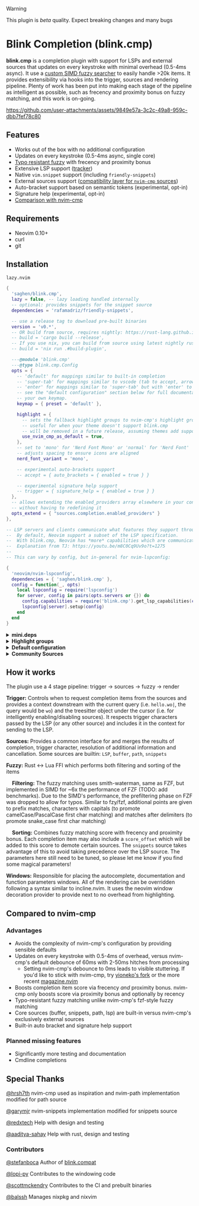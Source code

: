 > [!WARNING]
> This plugin is _beta_ quality. Expect breaking changes and many bugs

# Blink Completion (blink.cmp)

**blink.cmp** is a completion plugin with support for LSPs and external sources that updates on every keystroke with minimal overhead (0.5-4ms async). It use a [custom SIMD fuzzy searcher](https://github.com/saghen/frizbee) to easily handle >20k items. It provides extensibility via hooks into the trigger, sources and rendering pipeline. Plenty of work has been put into making each stage of the pipeline as intelligent as possible, such as frecency and proximity bonus on fuzzy matching, and this work is on-going.

<https://github.com/user-attachments/assets/9849e57a-3c2c-49a8-959c-dbb7fef78c80>

## Features

- Works out of the box with no additional configuration
- Updates on every keystroke (0.5-4ms async, single core)
- [Typo resistant fuzzy](https://github.com/saghen/frizbee) with frecency and proximity bonus
- Extensive LSP support ([tracker](./LSP_TRACKER.md))
- Native `vim.snippet` support (including `friendly-snippets`)
- External sources support ([compatibility layer for `nvim-cmp` sources](https://github.com/Saghen/blink.compat))
- Auto-bracket support based on semantic tokens (experimental, opt-in)
- Signature help (experimental, opt-in)
- [Comparison with nvim-cmp](#compared-to-nvim-cmp)

## Requirements

- Neovim 0.10+
- curl
- git

## Installation

`lazy.nvim`

```lua
{
  'saghen/blink.cmp',
  lazy = false, -- lazy loading handled internally
  -- optional: provides snippets for the snippet source
  dependencies = 'rafamadriz/friendly-snippets',

  -- use a release tag to download pre-built binaries
  version = 'v0.*',
  -- OR build from source, requires nightly: https://rust-lang.github.io/rustup/concepts/channels.html#working-with-nightly-rust
  -- build = 'cargo build --release',
  -- If you use nix, you can build from source using latest nightly rust with:
  -- build = 'nix run .#build-plugin',

  ---@module 'blink.cmp'
  ---@type blink.cmp.Config
  opts = {
    -- 'default' for mappings similar to built-in completion
    -- 'super-tab' for mappings similar to vscode (tab to accept, arrow keys to navigate)
    -- 'enter' for mappings similar to 'super-tab' but with 'enter' to accept
    -- see the "default configuration" section below for full documentation on how to define
    -- your own keymap.
    keymap = { preset = 'default' },

    highlight = {
      -- sets the fallback highlight groups to nvim-cmp's highlight groups
      -- useful for when your theme doesn't support blink.cmp
      -- will be removed in a future release, assuming themes add support
      use_nvim_cmp_as_default = true,
    },
    -- set to 'mono' for 'Nerd Font Mono' or 'normal' for 'Nerd Font'
    -- adjusts spacing to ensure icons are aligned
    nerd_font_variant = 'mono',

    -- experimental auto-brackets support
    -- accept = { auto_brackets = { enabled = true } }

    -- experimental signature help support
    -- trigger = { signature_help = { enabled = true } }
  },
  -- allows extending the enabled_providers array elsewhere in your config
  -- without having to redefining it
  opts_extend = { "sources.completion.enabled_providers" }
},

-- LSP servers and clients communicate what features they support through "capabilities".
--  By default, Neovim support a subset of the LSP specification.
--  With blink.cmp, Neovim has *more* capabilities which are communicated to the LSP servers.
--  Explanation from TJ: https://youtu.be/m8C0Cq9Uv9o?t=1275
--
-- This can vary by config, but in-general for nvim-lspconfig:

{
  'neovim/nvim-lspconfig',
  dependencies = { 'saghen/blink.cmp' },
  config = function(_, opts)
    local lspconfig = require('lspconfig')
    for server, config in pairs(opts.servers or {}) do
      config.capabilities = require('blink.cmp').get_lsp_capabilities(config.capabilities)
      lspconfig[server].setup(config)
    end
  end
}
```

<details>
<summary><strong>mini.deps</strong></summary>

```lua
-- use a release tag to download pre-built binaries
MiniDeps.add({
  source = "saghen/blink.cmp",
  depends = {
  "rafamadriz/friendly-snippets",
  },
  checkout = "some.version", -- check releases for latest tag
})

-- OR build from source, requires nightly: https://rust-lang.github.io/rustup/concepts/channels.html#working-with-nightly-rust
local function build_blink(params)
  vim.notify('Building blink.cmp', vim.log.levels.INFO)
  local obj = vim.system({ 'cargo', 'build', '--release' }, { cwd = params.path }):wait()
  if obj.code == 0 then
    vim.notify('Building blink.cmp done', vim.log.levels.INFO)
  else
    vim.notify('Building blink.cmp failed', vim.log.levels.ERROR)
  end
end

MiniDeps.add({
  source = 'Saghen/blink.cmp',
  hooks = {
    post_install = build_blink,
    post_checkout = build_blink,
  },
})
```

</details>

<details>
<summary><strong>Highlight groups</strong></summary>

| Group | Default | Description |
| ----- | ------- | ----------- |
| `BlinkCmpMenu` | Pmenu | The completion menu window |
| `BlinkCmpMenuBorder` | Pmenu | The completion menu window border |
| `BlinkCmpMenuSelection` | PmenuSel | The completion menu window selected item |
| `BlinkCmpScrollBarThumb` | PmenuThumb | The scrollbar thumb |
| `BlinkCmpScrollBarGutter` | PmenuSbar | The scrollbar gutter |
| `BlinkCmpLabel` | Pmenu | Label of the completion item |
| `BlinkCmpLabelDeprecated` | Comment | Deprecated label of the completion item |
| `BlinkCmpLabelMatch` | Pmenu | (Currently unused) Label of the completion item when it matches the query |
| `BlinkCmpGhostText` | Comment | Preview item with ghost text  |
| `BlinkCmpKind` | Special | Kind icon/text of the completion item |
| `BlinkCmpKind<kind>` | Special | Kind icon/text of the completion item |
| `BlinkCmpDoc` | NormalFloat | The documentation window |
| `BlinkCmpDocBorder` | NormalFloat | The documentation window border |
| `BlinkCmpDocCursorLine` | Visual | The documentation window cursor line |
| `BlinkCmpSignatureHelp` | NormalFloat | The signature help window |
| `BlinkCmpSignatureHelpBorder` | NormalFloat | The signature help window border |
| `BlinkCmpSignatureHelpActiveParameter` | LspSignatureActiveParameter | Active parameter of the signature help |

</details>

<details>
<summary><strong>Default configuration</strong></summary>

<!-- config:start -->

```lua
{
  -- The keymap can be:
  --   - A preset ('default' | 'super-tab' | 'enter')
  --   - A table of keys => command[] (optionally with a "preset" key to merge with a preset)
  --
  -- When specifying 'preset' in the keymap table, the custom key mappings are merged with the preset,
  -- and any conflicting keys will overwrite the preset mappings.
  -- The "fallback" command will run the next non blink keymap.
  --
  -- Example:
  --
  -- keymap = {
  --   preset = 'default',
  --   ['<Up>'] = { 'select_prev', 'fallback' },
  --   ['<Down>'] = { 'select_next', 'fallback' },
  -- 
  --   -- disable a keymap from the preset
  --   ['<C-e>'] = {},
  -- },
  --
  -- When defining your own keymaps without a preset, no keybinds will be assigned automatically.
  --
  -- Available commands:
  --   show, hide, accept, select_and_accept, select_prev, select_next, show_documentation, hide_documentation,
  --   scroll_documentation_up, scroll_documentation_down, snippet_forward, snippet_backward, fallback
  --
  -- "default" keymap
  --   ['<C-space>'] = { 'show', 'show_documentation', 'hide_documentation' },
  --   ['<C-e>'] = { 'hide' },
  --   ['<C-y>'] = { 'select_and_accept' },
  --
  --   ['<C-p>'] = { 'select_prev', 'fallback' },
  --   ['<C-n>'] = { 'select_next', 'fallback' },
  --
  --   ['<C-b>'] = { 'scroll_documentation_up', 'fallback' },
  --   ['<C-f>'] = { 'scroll_documentation_down', 'fallback' },
  --
  --   ['<Tab>'] = { 'snippet_forward', 'fallback' },
  --   ['<S-Tab>'] = { 'snippet_backward', 'fallback' },
  --
  -- "super-tab" keymap
  --   you may want to set `trigger.completion.show_in_snippet = false`
  --   or use `window.autocomplete.selection = "manual" | "auto_insert"`
  --
  --   ['<C-space>'] = { 'show', 'show_documentation', 'hide_documentation' },
  --   ['<C-e>'] = { 'hide', 'fallback' },
  --
  --   ['<Tab>'] = {
  --     function(cmp)
  --       if cmp.is_in_snippet() then return cmp.accept()
  --       else return cmp.select_and_accept() end
  --     end,
  --     'snippet_forward',
  --     'fallback'
  --   },
  --   ['<S-Tab>'] = { 'snippet_backward', 'fallback' },
  --
  --   ['<Up>'] = { 'select_prev', 'fallback' },
  --   ['<Down>'] = { 'select_next', 'fallback' },
  --   ['<C-p>'] = { 'select_prev', 'fallback' },
  --   ['<C-n>'] = { 'select_next', 'fallback' },
  --
  --   ['<C-b>'] = { 'scroll_documentation_up', 'fallback' },
  --   ['<C-f>'] = { 'scroll_documentation_down', 'fallback' },
  --
  -- "enter" keymap
  --   you may want to set `window.autocomplete.selection = "manual" | "auto_insert"`
  --
  --   ['<C-space>'] = { 'show', 'show_documentation', 'hide_documentation' },
  --   ['<C-e>'] = { 'hide', 'fallback' },
  --   ['<CR>'] = { 'accept', 'fallback' },
  --
  --   ['<Tab>'] = { 'snippet_forward', 'fallback' },
  --   ['<S-Tab>'] = { 'snippet_backward', 'fallback' },
  --
  --   ['<Up>'] = { 'select_prev', 'fallback' },
  --   ['<Down>'] = { 'select_next', 'fallback' },
  --   ['<C-p>'] = { 'select_prev', 'fallback' },
  --   ['<C-n>'] = { 'select_next', 'fallback' },
  --
  --   ['<C-b>'] = { 'scroll_documentation_up', 'fallback' },
  --   ['<C-f>'] = { 'scroll_documentation_down', 'fallback' },
  keymap = 'default',

  accept = {
    create_undo_point = true,
    -- Function used to expand snippets, some possible values:
    -- require('luasnip').lsp_expand     -- For `luasnip` users.
    -- require('snippy').expand_snippet  -- For `snippy` users.
    -- vim.fn["UltiSnips#Anon"]          -- For `ultisnips` users.
    expand_snippet = vim.snippet.expand,

    auto_brackets = {
      enabled = false,
      default_brackets = { '(', ')' },
      override_brackets_for_filetypes = {},
      -- Overrides the default blocked filetypes
      force_allow_filetypes = {},
      blocked_filetypes = {},
      -- Synchronously use the kind of the item to determine if brackets should be added
      kind_resolution = {
        enabled = true,
        blocked_filetypes = { 'typescriptreact', 'javascriptreact', 'vue' },
      },
      -- Asynchronously use semantic token to determine if brackets should be added
      semantic_token_resolution = {
        enabled = true,
        blocked_filetypes = {},
        -- How long to wait for semantic tokens to return before assuming no brackets should be added
        timeout_ms = 400,
      },
    },
  },

  trigger = {
    completion = {
      -- 'prefix' will fuzzy match on the text before the cursor
      -- 'full' will fuzzy match on the text before *and* after the cursor
      -- example: 'foo_|_bar' will match 'foo_' for 'prefix' and 'foo__bar' for 'full'
      keyword_range = 'prefix',
      -- regex used to get the text when fuzzy matching
      -- changing this may break some sources, so please report if you run into issues
      -- TODO: shouldnt this also affect the accept command? should this also be per language?
      keyword_regex = '[%w_\\-]',
      -- after matching with keyword_regex, any characters matching this regex at the prefix will be excluded
      exclude_from_prefix_regex = '[\\-]',
      -- LSPs can indicate when to show the completion window via trigger characters
      -- however, some LSPs (i.e. tsserver) return characters that would essentially
      -- always show the window. We block these by default
      blocked_trigger_characters = { ' ', '\n', '\t' },
      -- when true, will show the completion window when the cursor comes after a trigger character after accepting an item
      show_on_accept_on_trigger_character = true,
      -- when true, will show the completion window when the cursor comes after a trigger character when entering insert mode
      show_on_insert_on_trigger_character = true,
      -- list of additional trigger characters that won't trigger the completion window when the cursor comes after a trigger character when entering insert mode/accepting an item
      show_on_x_blocked_trigger_characters = { "'", '"', '(' },
      -- when false, will not show the completion window automatically when in a snippet
      show_in_snippet = true,
    },

    signature_help = {
      enabled = false,
      blocked_trigger_characters = {},
      blocked_retrigger_characters = {},
      -- when true, will show the signature help window when the cursor comes after a trigger character when entering insert mode
      show_on_insert_on_trigger_character = true,
    },
  },

  fuzzy = {
    -- when enabled, allows for a number of typos relative to the length of the query
    -- disabling this matches the behavior of fzf
    use_typo_resistance = true,
    -- frencency tracks the most recently/frequently used items and boosts the score of the item
    use_frecency = true,
    -- proximity bonus boosts the score of items matching nearby words
    use_proximity = true,
    max_items = 200,
    -- controls which sorts to use and in which order, these three are currently the only allowed options
    sorts = { 'label', 'kind', 'score' },

    prebuilt_binaries = {
      -- Whether or not to automatically download a prebuilt binary from github. If this is set to `false`
      -- you will need to manually build the fuzzy binary dependencies by running `cargo build --release`
      download = true,
      -- When downloading a prebuilt binary, force the downloader to resolve this version. If this is unset
      -- then the downloader will attempt to infer the version from the checked out git tag (if any).
      --
      -- Beware that if the FFI ABI changes while tracking main then this may result in blink breaking.
      force_version = nil,
      -- When downloading a prebuilt binary, force the downloader to use this system triple. If this is unset
      -- then the downloader will attempt to infer the system triple from `jit.os` and `jit.arch`.
      -- Check the latest release for all available system triples
      --
      -- Beware that if the FFI ABI changes while tracking main then this may result in blink breaking.
      force_system_triple = nil,
    },
  },

  sources = {
    -- list of enabled providers
    completion = {
      enabled_providers = { 'lsp', 'path', 'snippets', 'buffer' },
    }

    -- Please see https://github.com/Saghen/blink.compat for using `nvim-cmp` sources
    providers = {
      lsp = {
        name = 'LSP',
        module = 'blink.cmp.sources.lsp',

        --- *All* of the providers have the following options available
        --- NOTE: All of these options may be functions to get dynamic behavior
        --- See the type definitions for more information
        enabled = true, -- whether or not to enable the provider
        transform_items = nil, -- function to transform the items before they're returned
        should_show_items = true, -- whether or not to show the items
        max_items = nil, -- maximum number of items to return
        min_keyword_length = 0, -- minimum number of characters to trigger the provider
        fallback_for = {}, -- if any of these providers return 0 items, it will fallback to this provider
        score_offset = 0, -- boost/penalize the score of the items
        override = nil, -- override the source's functions
      },
      path = {
        name = 'Path',
        module = 'blink.cmp.sources.path',
        score_offset = 3,
        opts = {
          trailing_slash = false,
          label_trailing_slash = true,
          get_cwd = function(context) return vim.fn.expand(('#%d:p:h'):format(context.bufnr)) end,
          show_hidden_files_by_default = false,
        }
      },
      snippets = {
        name = 'Snippets',
        module = 'blink.cmp.sources.snippets',
        score_offset = -3,
        opts = {
          friendly_snippets = true,
          search_paths = { vim.fn.stdpath('config') .. '/snippets' },
          global_snippets = { 'all' },
          extended_filetypes = {},
          ignored_filetypes = {},
        }

        --- Example usage for disabling the snippet provider after pressing trigger characters (i.e. ".")
        -- enabled = function(ctx) return ctx ~= nil and ctx.trigger.kind == vim.lsp.protocol.CompletionTriggerKind.TriggerCharacter end,
      },
      buffer = {
        name = 'Buffer',
        module = 'blink.cmp.sources.buffer',
        fallback_for = { 'lsp' },
      },
    },
  },

  windows = {
    autocomplete = {
      min_width = 15,
      max_height = 10,
      border = 'none',
      winblend = 0,
      winhighlight = 'Normal:BlinkCmpMenu,FloatBorder:BlinkCmpMenuBorder,CursorLine:BlinkCmpMenuSelection,Search:None',
      -- keep the cursor X lines away from the top/bottom of the window
      scrolloff = 2,
      -- note that the gutter will be disabled when border ~= 'none'
      scrollbar = true,
      -- which directions to show the window,
      -- falling back to the next direction when there's not enough space
      direction_priority = { 's', 'n' },
      -- Controls whether the completion window will automatically show when typing
      auto_show = true,
      -- Controls how the completion items are selected
      -- 'preselect' will automatically select the first item in the completion list
      -- 'manual' will not select any item by default
      -- 'auto_insert' will not select any item by default, and insert the completion items automatically when selecting them
      selection = 'preselect',
      -- Controls how the completion items are rendered on the popup window
      draw = {
        align_to_component = 'label', -- or 'none' to disable
        -- Left and right padding, optionally { left, right } for different padding on each side
        padding = 1,
        -- Gap between columns
        gap = 1,

        -- Components to render, grouped by column
        columns = { { 'kind_icon' }, { 'label', 'label_description', gap = 1 } },
        -- for a setup similar to nvim-cmp: https://github.com/Saghen/blink.cmp/pull/245#issuecomment-2463659508
        -- columns = { { "label", "label_description", gap = 1 }, { "kind_icon", "kind" } },

        -- Definitions for possible components to render. Each component defines:
        --   ellipsis: whether to add an ellipsis when truncating the text
        --   width: control the min, max and fill behavior of the component
        --   text function: will be called for each item
        --   highlight function: will be called only when the line appears on screen
        components = {
          kind_icon = {
            ellipsis = false,
            text = function(ctx) return ctx.kind_icon .. ctx.icon_gap end,
            highlight = function(ctx) return utils.get_tailwind_hl(ctx) or 'BlinkCmpKind' .. ctx.kind end,
          },

          kind = {
            ellipsis = false,
            width = { fill = true },
            text = function(ctx) return ctx.kind end,
            highlight = function(ctx) return utils.get_tailwind_hl(ctx) or 'BlinkCmpKind' .. ctx.kind end,
          },

          label = {
            width = { fill = true, max = 60 },
            text = function(ctx) return ctx.label .. ctx.label_detail end,
            highlight = function(ctx)
              -- label and label details
              local highlights = {
                { 0, #ctx.label, group = ctx.deprecated and 'BlinkCmpLabelDeprecated' or 'BlinkCmpLabel' },
              }
              if ctx.label_detail then
                table.insert(highlights, { #ctx.label, #ctx.label + #ctx.label_detail, group = 'BlinkCmpLabelDetail' })
              end

              -- characters matched on the label by the fuzzy matcher
              for _, idx in ipairs(ctx.label_matched_indices) do
                table.insert(highlights, { idx, idx + 1, group = 'BlinkCmpLabelMatch' })
              end

              return highlights
            end,
          },

          label_description = {
            width = { max = 30 },
            text = function(ctx) return ctx.label_description end,
            highlight = 'BlinkCmpLabelDescription',
          },
        },
      },
      -- Controls the cycling behavior when reaching the beginning or end of the completion list.
      cycle = {
        -- When `true`, calling `select_next` at the *bottom* of the completion list will select the *first* completion item.
        from_bottom = true,
        -- When `true`, calling `select_prev` at the *top* of the completion list will select the *last* completion item.
        from_top = true,
      },
    },
    documentation = {
      min_width = 10,
      max_width = 60,
      max_height = 20,
      border = 'padded',
      winblend = 0,
      winhighlight = 'Normal:BlinkCmpDoc,FloatBorder:BlinkCmpDocBorder,CursorLine:BlinkCmpDocCursorLine,Search:None',
      -- note that the gutter will be disabled when border ~= 'none'
      scrollbar = true,
      -- which directions to show the documentation window,
      -- for each of the possible autocomplete window directions,
      -- falling back to the next direction when there's not enough space
      direction_priority = {
        autocomplete_north = { 'e', 'w', 'n', 's' },
        autocomplete_south = { 'e', 'w', 's', 'n' },
      },
      -- Controls whether the documentation window will automatically show when selecting a completion item
      auto_show = false,
      auto_show_delay_ms = 500,
      update_delay_ms = 50,
      -- whether to use treesitter highlighting for the documentation window, disable if you run into performance issues
      -- WARN: temporary, eventually blink will support regex highlighting
      treesitter_highlighting = true,
    },
    signature_help = {
      min_width = 1,
      max_width = 100,
      max_height = 10,
      border = 'padded',
      winblend = 0,
      winhighlight = 'Normal:BlinkCmpSignatureHelp,FloatBorder:BlinkCmpSignatureHelpBorder',
      -- note that the gutter will be disabled when border ~= 'none'
      scrollbar = false,

      -- which directions to show the window,
      -- falling back to the next direction when there's not enough space
      direction_priority = { 'n', 's' },
      -- whether to use treesitter highlighting for the documentation window, disable if you run into performance issues
      -- WARN: temporary, eventually blink will support regex highlighting
      treesitter_highlighting = true,
    },
    ghost_text = {
      enabled = false,
    },
  },

  highlight = {
    ns = vim.api.nvim_create_namespace('blink_cmp'),
    -- sets the fallback highlight groups to nvim-cmp's highlight groups
    -- useful for when your theme doesn't support blink.cmp
    -- will be removed in a future release, assuming themes add support
    use_nvim_cmp_as_default = false,
  },

  -- set to 'mono' for 'Nerd Font Mono' or 'normal' for 'Nerd Font'
  -- adjusts spacing to ensure icons are aligned
  nerd_font_variant = 'mono',

  -- don't show completions or signature help for these filetypes. Keymaps are also disabled.
  blocked_filetypes = {},

  kind_icons = {
    Text = '󰉿',
    Method = '󰊕',
    Function = '󰊕',
    Constructor = '󰒓',

    Field = '󰜢',
    Variable = '󰆦',
    Property = '󰖷',

    Class = '󱡠',
    Interface = '󱡠',
    Struct = '󱡠',
    Module = '󰅩',

    Unit = '󰪚',
    Value = '󰦨',
    Enum = '󰦨',
    EnumMember = '󰦨',

    Keyword = '󰻾',
    Constant = '󰏿',

    Snippet = '󱄽',
    Color = '󰏘',
    File = '󰈔',
    Reference = '󰬲',
    Folder = '󰉋',
    Event = '󱐋',
    Operator = '󰪚',
    TypeParameter = '󰬛',
  },
}
```

<!-- config:end -->

</details>

<details>
<summary><strong>Community Sources</strong></summary>

- [lazydev](https://github.com/folke/lazydev.nvim)
- [ctags](https://github.com/netmute/blink-cmp-ctags)
- [ripgrep](https://github.com/niuiic/blink-cmp-rg.nvim)
- [blink-ripgrep](https://github.com/mikavilpas/blink-ripgrep.nvim)
- [vim-dadbod-completion](https://github.com/kristijanhusak/vim-dadbod-completion)

</details>

## How it works

The plugin use a 4 stage pipeline: trigger -> sources -> fuzzy -> render

**Trigger:** Controls when to request completion items from the sources and provides a context downstream with the current query (i.e. `hello.wo|`, the query would be `wo`) and the treesitter object under the cursor (i.e. for intelligently enabling/disabling sources). It respects trigger characters passed by the LSP (or any other source) and includes it in the context for sending to the LSP.

**Sources:** Provides a common interface for and merges the results of completion, trigger character, resolution of additional information and cancellation. Some sources are builtin: `LSP`, `buffer`, `path`, `snippets`

**Fuzzy:** Rust <-> Lua FFI which performs both filtering and sorting of the items

&nbsp;&nbsp;&nbsp;&nbsp;**Filtering:** The fuzzy matching uses smith-waterman, same as FZF, but implemented in SIMD for ~6x the performance of FZF (TODO: add benchmarks). Due to the SIMD's performance, the prefiltering phase on FZF was dropped to allow for typos. Similar to fzy/fzf, additional points are given to prefix matches, characters with capitals (to promote camelCase/PascalCase first char matching) and matches after delimiters (to promote snake_case first char matching)

&nbsp;&nbsp;&nbsp;&nbsp;**Sorting:** Combines fuzzy matching score with frecency and proximity bonus. Each completion item may also include a `score_offset` which will be added to this score to demote certain sources. The `snippets` source takes advantage of this to avoid taking precedence over the LSP source. The parameters here still need to be tuned, so please let me know if you find some magical parameters!

**Windows:** Responsible for placing the autocomplete, documentation and function parameters windows. All of the rendering can be overridden following a syntax similar to incline.nvim. It uses the neovim window decoration provider to provide next to no overhead from highlighting.

## Compared to nvim-cmp

### Advantages

- Avoids the complexity of nvim-cmp's configuration by providing sensible defaults
- Updates on every keystroke with 0.5-4ms of overhead, versus nvim-cmp's default debounce of 60ms with 2-50ms hitches from processing
  - Setting nvim-cmp's debounce to 0ms leads to visible stuttering. If you'd like to stick with nvim-cmp, try [yioneko's fork](https://github.com/yioneko/nvim-cmp) or the more recent [magazine.nvim](https://github.com/iguanacucumber/magazine.nvim)
- Boosts completion item score via frecency _and_ proximity bonus. nvim-cmp only boosts score via proximity bonus and optionally by recency
- Typo-resistant fuzzy matching unlike nvim-cmp's fzf-style fuzzy matching
- Core sources (buffer, snippets, path, lsp) are built-in versus nvim-cmp's exclusively external sources
- Built-in auto bracket and signature help support

### Planned missing features

- Significantly more testing and documentation
- Cmdline completions

## Special Thanks

[@hrsh7th](https://github.com/hrsh7th/) nvim-cmp used as inspiration and nvim-path implementation modified for path source

[@garymjr](https://github.com/garymjr) nvim-snippets implementation modified for snippets source

[@redxtech](https://github.com/redxtech) Help with design and testing

[@aaditya-sahay](https://github.com/aaditya-sahay) Help with rust, design and testing

### Contributors

[@stefanboca](https://github.com/stefanboca) Author of [blink.compat](https://github.com/saghen/blink.compat)

[@lopi-py](https://github.com/lopi-py) Contributes to the windowing code

[@scottmckendry](https://github.com/scottmckendry) Contributes to the CI and prebuilt binaries

[@balssh](https://github.com/Balssh) Manages nixpkg and nixvim
